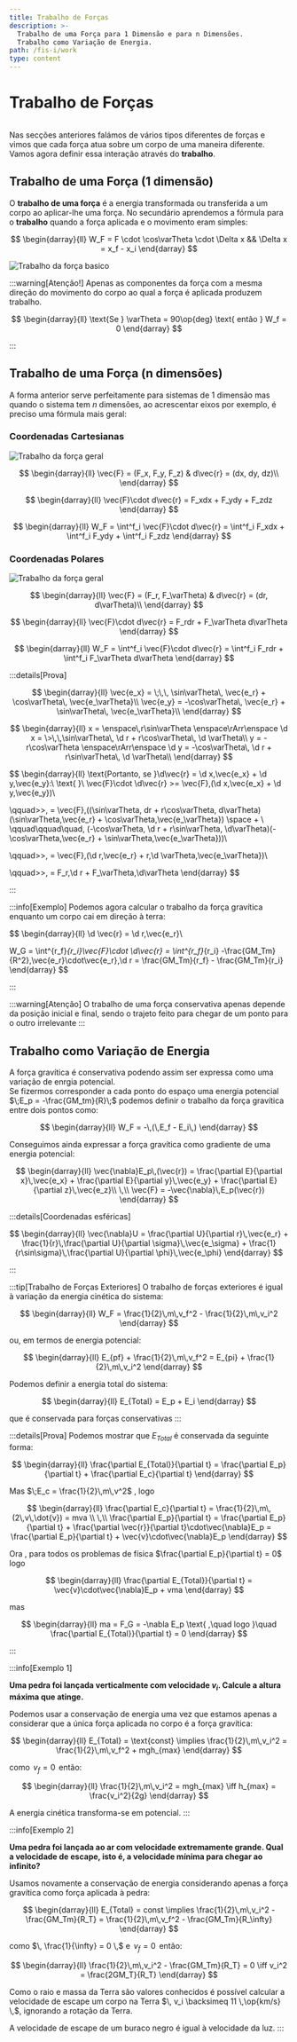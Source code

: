 ```yaml
---
title: Trabalho de Forças
description: >-
  Trabalho de uma Força para 1 Dimensão e para n Dimensões.
  Trabalho como Variação de Energia.
path: /fis-i/work
type: content
---
```


# Trabalho de Forças

```toc

```

Nas secções anteriores falámos de vários tipos diferentes de forças e vimos que
cada força atua sobre um corpo de uma maneira diferente.  
Vamos agora definir essa interação através do **trabalho**.

## Trabalho de uma Força (1 dimensão)

O **trabalho de uma força** é a energia transformada ou transferida a um corpo ao aplicar-lhe uma força.
No secundário aprendemos a fórmula para o **trabalho** quando a força aplicada e o movimento eram simples:

$$
\begin{darray}{ll}
W_F = F \cdot \cos\varTheta \cdot \Delta x && \Delta x = x_f - x_i
\end{darray}
$$

![Trabalho da força basico](./assets/0004-work-simple.png#dark=2)

:::warning[Atenção!]
Apenas as componentes da força com a mesma direção do movimento do corpo ao qual a força é aplicada produzem trabalho.

$$
\begin{darray}{ll}
\text{Se } \varTheta = 90\op{deg} \text{ então } W_f = 0
\end{darray}
$$

:::

## Trabalho de uma Força (n dimensões)

A forma anterior serve perfeitamente para sistemas de 1 dimensão mas quando o sistema
tem $n$ dimensões, ao acrescentar eixos por exemplo, é preciso uma fórmula mais geral:

### Coordenadas Cartesianas

![Trabalho da força geral](./assets/0004-work-complex-movement.png#dark=2)

$$
\begin{darray}{ll}
\vec{F} = (F_x, F_y, F_z) & d\vec{r} = (dx, dy, dz)\\
\end{darray}
$$

$$
\begin{darray}{ll}
\vec{F}\cdot d\vec{r} = F_xdx + F_ydy + F_zdz
\end{darray}
$$

$$
\begin{darray}{ll}
W_F = \int^f_i \vec{F}\cdot d\vec{r} = \int^f_i F_xdx + \int^f_i F_ydy + \int^f_i F_zdz
\end{darray}
$$

### Coordenadas Polares

![Trabalho da força geral](./assets/0004-polar-coordinates-work.png#dark=2)

$$
\begin{darray}{ll}
\vec{F} = (F_r, F_\varTheta) & d\vec{r} = (dr, d\varTheta)\\
\end{darray}
$$

$$
\begin{darray}{ll}
\vec{F}\cdot d\vec{r} = F_rdr + F_\varTheta d\varTheta
\end{darray}
$$

$$
\begin{darray}{ll}
W_F = \int^f_i \vec{F}\cdot d\vec{r} = \int^f_i F_rdr + \int^f_i F_\varTheta d\varTheta
\end{darray}
$$

:::details[Prova]

$$
\begin{darray}{ll}
\vec{e_x} = \;\,\, \sin\varTheta\, \vec{e_r} + \cos\varTheta\, \vec{e_\varTheta}\\
\vec{e_y} = -\cos\varTheta\, \vec{e_r} + \sin\varTheta\, \vec{e_\varTheta}\\
\end{darray}
$$

$$
\begin{darray}{ll}
x = \enspace\,r\sin\varTheta \enspace\rArr\enspace \d x = \>\,\,\sin\varTheta\, \d r + r\cos\varTheta\, \d \varTheta\\
y = -r\cos\varTheta \enspace\rArr\enspace \d y = -\cos\varTheta\, \d r + r\sin\varTheta\, \d \varTheta\\
\end{darray}
$$

$$
\begin{darray}{ll}
\text{Portanto, se }\d\vec{r} = \d x\,\vec{e_x} + \d y\,\vec{e_y}:\\
\text{ }\\
\vec{F}\cdot \d\vec{r} \>= \vec{F}\,(\d x\,\vec{e_x} + \d y\,\vec{e_y})\\

\qquad\>\>\, = \vec{F}\,((\sin\varTheta\, dr + r\cos\varTheta\, d\varTheta)(\sin\varTheta\,\vec{e_r} + \cos\varTheta\,\vec{e_\varTheta}) \space + \\
\qquad\qquad\quad\, (-\cos\varTheta\, \d r + r\sin\varTheta\, \d\varTheta)(-\cos\varTheta\,\vec{e_r} + \sin\varTheta\,\vec{e_\varTheta}))\\

\qquad\>\>\, = \vec{F}\,(\d r\,\vec{e_r} + r\,\d \varTheta\,\vec{e_\varTheta})\\

\qquad\>\>\, = F_r\,\d r + F_\varTheta\,\d\varTheta
\end{darray}
$$

:::

:::info[Exemplo]
Podemos agora calcular o trabalho da força gravítica enquanto um corpo cai em direção à terra:

$$
\begin{darray}{ll}
\d \vec{r} = \d r\,\vec{e_r}\\

W_G = \int^{r_f}_{r_i}\vec{F}\cdot \d\vec{r} = \int^{r_f}_{r_i} -\frac{GM_Tm}{R^2}\,\vec{e_r}\cdot\vec{e_r}\,\d r = \frac{GM_Tm}{r_f} - \frac{GM_Tm}{r_i}
\end{darray}
$$

:::

:::warning[Atenção]
O trabalho de uma força conservativa apenas depende da posição inicial e final,
sendo o trajeto feito para chegar de um ponto para o outro irrelevante
:::

## Trabalho como Variação de Energia

A força gravítica é conservativa podendo assim ser expressa como uma variação de enrgia potencial.  
Se fizermos corresponder a cada ponto do espaço uma energia potencial
$\;E_p = -\frac{GM_tm}{R}\;$ podemos definir o trabalho da força gravítica entre dois pontos como:

$$
\begin{darray}{ll}
W_F = -\,(\,E_f - E_i\,)
\end{darray}
$$

Conseguimos ainda expressar a força gravítica como gradiente de uma energia potencial:

$$
\begin{darray}{ll}
\vec{\nabla}E_p\,(\vec{r}) = \frac{\partial E}{\partial x}\,\vec{e_x} + \frac{\partial E}{\partial y}\,\vec{e_y} + \frac{\partial E}{\partial z}\,\vec{e_z}\\
\,\\
\vec{F} = -\vec{\nabla}\,E_p(\vec{r})
\end{darray}
$$

:::details[Coordenadas esféricas]

$$
\begin{darray}{ll}
\vec{\nabla}U = \frac{\partial U}{\partial r}\,\vec{e_r} + \frac{1}{r}\,\frac{\partial U}{\partial \sigma}\,\vec{e_\sigma} + \frac{1}{r\sin\sigma}\,\frac{\partial U}{\partial \phi}\,\vec{e_\phi}
\end{darray}
$$

:::

:::tip[Trabalho de Forças Exteriores]
O trabalho de forças exteriores é igual à variação da energia cinética do sistema:

$$
\begin{darray}{ll}
W_F = \frac{1}{2}\,m\,v_f^2 - \frac{1}{2}\,m\,v_i^2
\end{darray}
$$

ou, em termos de energia potencial:

$$
\begin{darray}{ll}
E_{pf} + \frac{1}{2}\,m\,v_f^2 = E_{pi} + \frac{1}{2}\,m\,v_i^2
\end{darray}
$$

Podemos definir a energia total do sistema:

$$
\begin{darray}{ll}
E_{Total} = E_p + E_i
\end{darray}
$$

que é conservada para forças conservativas
:::

:::details[Prova]
Podemos mostrar que $E_{Total}$ é conservada da seguinte forma:

$$
\begin{darray}{ll}
\frac{\partial E_{Total}}{\partial t} = \frac{\partial E_p}{\partial t} + \frac{\partial E_c}{\partial t}
\end{darray}
$$

Mas $\;E_c = \frac{1}{2}\,m\,v^2$ , logo

$$
\begin{darray}{ll}
\frac{\partial E_c}{\partial t} = \frac{1}{2}\,m\,(2\,v\,\dot{v}) = mva \\
\,\\
\frac{\partial E_p}{\partial t} = \frac{\partial E_p}{\partial t} + \frac{\partial \vec{r}}{\partial t}\cdot\vec{\nabla}E_p = \frac{\partial E_p}{\partial t} + \vec{v}\cdot\vec{\nabla}E_p
\end{darray}
$$

Ora , para todos os problemas de física $\frac{\partial E_p}{\partial t} = 0$ logo

$$
\begin{darray}{ll}
\frac{\partial E_{Total}}{\partial t} = \vec{v}\cdot\vec{\nabla}E_p + vma
\end{darray}
$$

mas

$$
\begin{darray}{ll}
ma = F_G = -\nabla E_p \text{ ,\quad logo }\quad \frac{\partial E_{Total}}{\partial t} = 0
\end{darray}
$$

:::

:::info[Exemplo 1]

**Uma pedra foi lançada verticalmente com velocidade $v_i$. Calcule a altura máxima que atinge.**

Podemos usar a conservação de energia uma vez que estamos apenas a considerar que a única força aplicada no corpo é a força gravítica:

$$
\begin{darray}{ll}
E_{Total} = \text{const} \implies \frac{1}{2}\,m\,v_i^2 = \frac{1}{2}\,m\,v_f^2 + mgh_{max}
\end{darray}
$$

como $\, v_f = 0 \,$ então:

$$
\begin{darray}{ll}
\frac{1}{2}\,m\,v_i^2 = mgh_{max} \iff h_{max} = \frac{v_i^2}{2g}
\end{darray}
$$

A energia cinética transforma-se em potencial.
:::

:::info[Exemplo 2]

**Uma pedra foi lançada ao ar com velocidade extremamente grande.
Qual a velocidade de escape, isto é, a velocidade mínima para chegar ao infinito?**

Usamos novamente a conservação de energia considerando apenas a força gravítica como força aplicada à pedra:

$$
\begin{darray}{ll}
E_{Total} = const \implies \frac{1}{2}\,m\,v_i^2 - \frac{GM_Tm}{R_T} = \frac{1}{2}\,m\,v_f^2 - \frac{GM_Tm}{R_\infty}
\end{darray}
$$

como $\, \frac{1}{\infty} = 0 \,$ e $\, v_f = 0 \,$ então:

$$
\begin{darray}{ll}
\frac{1}{2}\,m\,v_i^2 - \frac{GM_Tm}{R_T} = 0 \iff v_i^2 = \frac{2GM_T}{R_T}
\end{darray}
$$

Como o raio e massa da Terra são valores conhecidos é possível calcular a
velocidade de escape um corpo na Terra $\, v_i \backsimeq 11 \,\op{km/s} \,$,
ignorando a rotação da Terra.

A velocidade de escape de um buraco negro é igual à velocidade da luz.
:::
